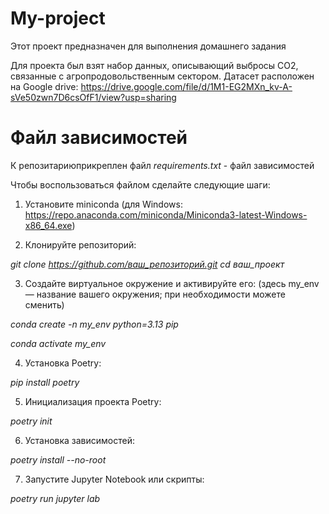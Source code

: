# My-project
Этот проект предназначен для выполнения домашнего задания

Для проекта был взят набор данных, описывающий выбросы CO2, связанные с агропродовольственным сектором. Датасет расположен на Google drive:
https://drive.google.com/file/d/1M1-EG2MXn_kv-A-sVe50zwn7D6csOfF1/view?usp=sharing

# Файл зависимостей
К репозитариюприкреплен файл *requirements.txt* - файл зависимостей

Чтобы воспользоваться файлом сделайте следующие шаги:

1. Установите miniconda 
(для Windows: https://repo.anaconda.com/miniconda/Miniconda3-latest-Windows-x86_64.exe)

2. Клонируйте репозиторий:

*git clone https://github.com/ваш_репозиторий.git
cd ваш_проект*

3. Создайте виртуальное окружение и активируйте его:
(здесь my_env — название вашего окружения; при необходимости можете сменить)

*conda create -n my_env python=3.13 pip*

*conda activate my_env*

4. Установка Poetry:

*pip install poetry*

5. Инициализация проекта Poetry:

*poetry init*

6. Установка зависимостей:

*poetry install --no-root*

7. Запустите Jupyter Notebook или скрипты:

*poetry run jupyter lab*


